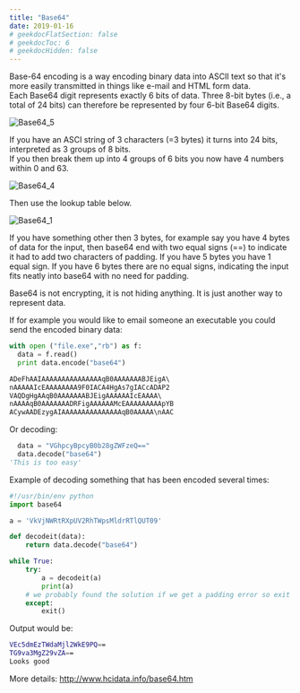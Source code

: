```yaml
---
title: "Base64"
date: 2019-01-16
# geekdocFlatSection: false
# geekdocToc: 6
# geekdocHidden: false
---
```

Base-64 encoding is a way encoding binary data into ASCII text so that it's more easily transmitted in things like e-mail and HTML form data.  
Each Base64 digit represents exactly 6 bits of data. Three 8-bit bytes (i.e., a total of 24 bits) can therefore be represented by four 6-bit Base64 digits.  

![Base64_5](base64_5.png)

If you have an ASCI string of 3 characters (=3 bytes) it turns into 24 bits, interpreted as 3 groups of 8 bits.  
If you then break them up into 4 groups of 6 bits you now have 4 numbers within 0 and 63.  

![Base64_4](base64_4.png)

Then use the lookup table below.  

![Base64_1](base64_1.png)

If you have something other then 3 bytes, for example say you have 4 bytes of data for the input, then base64 end with two equal signs (==) to indicate it had to add two characters of padding. If you have 5 bytes you have 1 equal sign. If you have 6 bytes there are no equal signs, indicating the input fits neatly into base64 with no need for padding.  

Base64 is not encrypting, it is not hiding anything. It is just another way to represent data.

If for example you would like to email someone an executable you could send the encoded binary data:

```python
with open ("file.exe","rb") as f:
  data = f.read()
  print data.encode("base64")

ADeFhAAIAAAAAAAAAAAAAAAqB0AAAAAAABJEigA\  
nAAAAAIcEAAAAAAAA9F0IACA4HgAs7gIACcADAP2  
VAQDgHgAAqB0AAAAAAABJEigAAAAAAIcEAAAA\  
nAAAAqB0AAAAAAADRFigAAAAAAMcEAAAAAAAAApYB  
ACywAADEzygAIAAAAAAAAAAAAAAAqB0AAAAA\nAAC  
```

Or decoding:

```python
  data = "VGhpcyBpcyB0b28gZWFzeQ=="
  data.decode("base64")
'This is too easy'
```

Example of decoding something that has been encoded several times:  

```python
#!/usr/bin/env python
import base64

a = 'VkVjNWRtRXpUV2RhTWpsMldrRTlQUT09'

def decodeit(data):    
    return data.decode("base64")

while True:
    try:
        a = decodeit(a)
        print(a)
    # we probably found the solution if we get a padding error so exit
    except:
        exit()
```

Output would be:

```sh
VEc5dmEzTWdaMjl2WkE9PQ==
TG9va3MgZ29vZA==
Looks good
```

More details: http://www.hcidata.info/base64.htm
